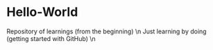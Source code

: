 # Hello-World
Repository of learnings (from the beginning) \n
Just learning by doing (getting started with GitHub) \n
